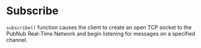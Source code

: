 # Subscribe
`subscribe()` function causes the client to create an open TCP socket to the PubNub Real-Time Network and begin listening for messages on a specified channel.
